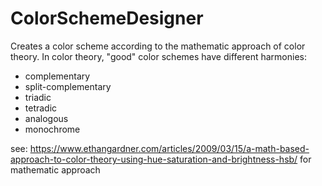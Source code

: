 # ColorSchemeDesigner

Creates a color scheme according to the mathematic approach of color theory.
In color theory, "good" color schemes have different harmonies:

- complementary
- split-complementary
- triadic
- tetradic
- analogous
- monochrome

see:
https://www.ethangardner.com/articles/2009/03/15/a-math-based-approach-to-color-theory-using-hue-saturation-and-brightness-hsb/
for mathematic approach
